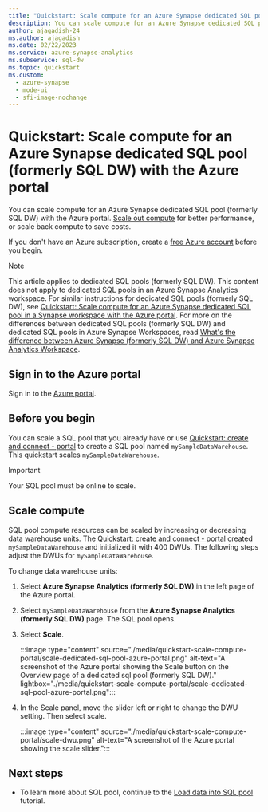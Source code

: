 ```yaml
---
title: "Quickstart: Scale compute for an Azure Synapse dedicated SQL pool (formerly SQL DW) with the Azure portal"
description: You can scale compute for an Azure Synapse dedicated SQL pool (formerly SQL DW) with the Azure portal.
author: ajagadish-24
ms.author: ajagadish
ms.date: 02/22/2023
ms.service: azure-synapse-analytics
ms.subservice: sql-dw
ms.topic: quickstart
ms.custom:
  - azure-synapse
  - mode-ui
  - sfi-image-nochange
---
```


# Quickstart: Scale compute for an Azure Synapse dedicated SQL pool (formerly SQL DW) with the Azure portal

You can scale compute for an Azure Synapse dedicated SQL pool (formerly SQL DW) with the Azure portal. [Scale out compute](sql-data-warehouse-manage-compute-overview.md) for better performance, or scale back compute to save costs.

If you don't have an Azure subscription, create a [free Azure account](https://azure.microsoft.com/pricing/purchase-options/azure-account?cid=msft_learn) before you begin.

> [!NOTE]  
> This article applies to dedicated SQL pools (formerly SQL DW). This content does not apply to dedicated SQL pools in an Azure Synapse Analytics workspace. For similar instructions for dedicated SQL pools (formerly SQL DW), see [Quickstart: Scale compute for an Azure Synapse dedicated SQL pool in a Synapse workspace with the Azure portal](quickstart-scale-compute-workspace-portal.md).
> For more on the differences between dedicated SQL pools (formerly SQL DW) and dedicated SQL pools in Azure Synapse Workspaces, read [What's the difference between Azure Synapse (formerly SQL DW) and Azure Synapse Analytics Workspace](../sql/overview-difference-between-formerly-sql-dw-workspace.md).


## Sign in to the Azure portal

Sign in to the [Azure portal](https://portal.azure.com/).

## Before you begin

You can scale a SQL pool that you already have or use [Quickstart: create and connect - portal](create-data-warehouse-portal.md) to create a SQL pool named `mySampleDataWarehouse`. This quickstart scales `mySampleDataWarehouse`.

> [!IMPORTANT]  
> Your SQL pool must be online to scale.

## Scale compute

SQL pool compute resources can be scaled by increasing or decreasing data warehouse units. The [Quickstart: create and connect - portal](create-data-warehouse-portal.md) created `mySampleDataWarehouse` and initialized it with 400 DWUs. The following steps adjust the DWUs for `mySampleDataWarehouse`.

To change data warehouse units:

1. Select **Azure Synapse Analytics (formerly SQL DW)** in the left page of the Azure portal.
1. Select `mySampleDataWarehouse` from the **Azure Synapse Analytics (formerly SQL DW)** page. The SQL pool opens.
1. Select **Scale**.

    :::image type="content" source="./media/quickstart-scale-compute-portal/scale-dedicated-sql-pool-azure-portal.png" alt-text="A screenshot of the Azure portal showing the Scale button on the Overview page of a dedicated sql pool (formerly SQL DW)." lightbox="./media/quickstart-scale-compute-portal/scale-dedicated-sql-pool-azure-portal.png":::

1. In the Scale panel, move the slider left or right to change the DWU setting. Then select scale.

    :::image type="content" source="./media/quickstart-scale-compute-portal/scale-dwu.png" alt-text="A screenshot of the Azure portal showing the scale slider.":::

## Next steps

- To learn more about SQL pool, continue to the [Load data into SQL pool](./load-data-from-azure-blob-storage-using-copy.md) tutorial.
